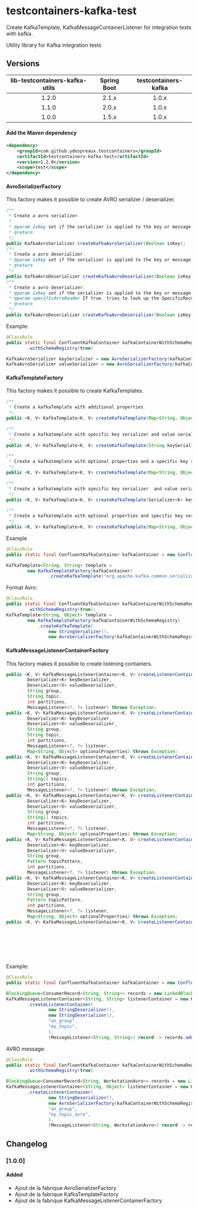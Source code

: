 testcontainers-kafka-test
=========================
Create KafkaTemplate, KafkaMessageContainerListener for integration tests with kafka.


Utility library for Kafka integration tests

Versions
-----------

|   lib-testcontainers-kafka-utils |   Spring Boot |    testcontainers-kafka        |
|:--------------------------------:|:-------------:|:------------------------------:|
|   1.2.0                          |     2.1.x     |    1.0.x                       |
|   1.1.0                          |     2.0.x     |    1.0.x                       |
|   1.0.0                          |     1.5.x     |    1.0.x                       |

#### Add the Maven dependency

```xml
<dependency>
    <groupId>com.github.ydespreaux.testcontainers</groupId>
    <artifactId>testcontainers-kafka-test</artifactId>
    <version>1.2.0</version>
    <scope>test</scope>
</dependency>
```

#### AvroSerializerFactory

This factory makes it possible to create AVRO serializer / deserializer.

```java
/**
 * Create a avro serializer.
 *
 * @param isKey set if the serializer is applied to the key or message value
 * @return
 */
public KafkaAvroSerializer createKafkaAvroSerializer(Boolean isKey);
/**
 * Create a avro deserializer.
 * @param isKey set if the serializer is applied to the key or message value
 * @return
 */
public KafkaAvroDeserializer createKafkaAvroDeserializer(Boolean isKey);
/**
 * Create a avro deserializer.
 * @param isKey set if the serializer is applied to the key or message value
 * @param specificAvroReader If true, tries to look up the SpecificRecord class
 * @return
 */
public KafkaAvroDeserializer createKafkaAvroDeserializer(Boolean isKey, Boolean specificAvroReader);
```

Example:

```java
@ClassRule
public static final ConfluentKafkaContainer kafkaContainerWithSchemaRegistry = new ConfluentKafkaContainer()
        .withSchemaRegistry(true)

KafkaAvroSerializer keySerializer = new AvroSerializerFactory(kafkaContainerWithSchemaRegistry).createKafkaAvroSerializer(true);
KafkaAvroSerializer valueSerializer = new AvroSerializerFactory(kafkaContainerWithSchemaRegistry).createKafkaAvroSerializer(false);
```

#### KafkaTemplateFactory

This factory makes it possible to create KafkaTemplates.

```java
/**
 * Create a kafkaTemplate with additional properties.
 */
public <K, V> KafkaTemplate<K, V> createKafkaTemplate(Map<String, Object> additionalProperties);

/**
 * Create a kafkatemplate with specific key serializer and value serializer.
 */
public <K, V> KafkaTemplate<K, V> createKafkaTemplate(String keySerializerClass, String valueSerializerClass);

/**
 * Create a kafkatemplate with optional properties and a specific key serializer and value serializer.
 */
public <K, V> KafkaTemplate<K, V> createKafkaTemplate(Map<String, Object> additionalProperties, String keySerializerClass, String valueSerializerClass);

/**
 * Create a kafkatemplate with specific key serializer  and value serializer.
 */
public <K, V> KafkaTemplate<K, V> createKafkaTemplate(Serializer<K> keySerializer, Serializer<V> valueSerializer);

/**
 * Create a kafkatemplate with optional properties and specific key serializer  and value serializer
 */
public <K, V> KafkaTemplate<K, V> createKafkaTemplate(Map<String, Object> additionalProperties, Serializer<K> keySerializer, Serializer<V> valueSerializer);
```

Example

```java
@ClassRule
public static final ConfluentKafkaContainer kafkaContainer = new ConfluentKafkaContainer();

KafkaTemplate<String, String> template =
        new KafkaTemplateFactory(kafkaContainer)
                .createKafkaTemplate("org.apache.kafka.common.serialization.StringSerializer", "org.apache.kafka.common.serialization.StringSerializer");
```

Format Avro:

```java
@ClassRule
public static final ConfluentKafkaContainer kafkaContainerWithSchemaRegistry = new ConfluentKafkaContainer()
        .withSchemaRegistry(true);
KafkaTemplate<String, Object> template =
        new KafkaTemplateFactory(kafkaContainerWithSchemaRegistry)
            .createKafkaTemplate(
                new StringSerializer(),
                new AvroSerializerFactory(kafkaContainerWithSchemaRegistry).createKafkaAvroSerializer(false));
```

#### KafkaMessageListenerContainerFactory

This factory makes it possible to create listening containers.

```java
public <K, V> KafkaMessageListenerContainer<K, V> createListenerContainer(
        Deserializer<K> keyDeserializer,
        Deserializer<V> valueDeserializer,
        String group,
        String topic,
        int partitions,
        MessageListener<?, ?> listener) throws Exception;
public <K, V> KafkaMessageListenerContainer<K, V> createListenerContainer(
        Deserializer<K> keyDeserializer,
        Deserializer<V> valueDeserializer,
        String group,
        String topic,
        int partitions,
        MessageListener<?, ?> listener,
        Map<String, Object> optionalProperties) throws Exception;
public <K, V> KafkaMessageListenerContainer<K, V> createListenerContainer(
        Deserializer<K> keyDeserializer,
        Deserializer<V> valueDeserializer,
        String group,
        String[] topics,
        int partitions,
        MessageListener<?, ?> listener) throws Exception;
public <K, V> KafkaMessageListenerContainer<K, V> createListenerContainer(
        Deserializer<K> keyDeserializer,
        Deserializer<V> valueDeserializer,
        String group,
        String[] topics,
        int partitions,
        MessageListener<?, ?> listener,
        Map<String, Object> optionalProperties) throws Exception;
public <K, V> KafkaMessageListenerContainer<K, V> createListenerContainer(
        Deserializer<K> keyDeserializer,
        Deserializer<V> valueDeserializer,
        String group,
        Pattern topicPattern,
        int partitions,
        MessageListener<?, ?> listener) throws Exception;
public <K, V> KafkaMessageListenerContainer<K, V> createListenerContainer(
        Deserializer<K> keyDeserializer,
        Deserializer<V> valueDeserializer,
        String group,
        Pattern topicPattern,
        int partitions,
        MessageListener<?, ?> listener,
        Map<String, Object> optionalProperties) throws Exception;
public <K, V> KafkaMessageListenerContainer<K, V> createListenerContainer(Deserializer<K> keyDeserializer,
                                                                           Deserializer<V> valueDeserializer,
                                                                           String group,
                                                                           int partitions,
                                                                           MessageListener<?, ?> listener,
                                                                           Map<String, Object> optionalProperties,
                                                                           ContainerProperties containerProperties) throws Exception;
```

Example:

```java
@ClassRule
public static final ConfluentKafkaContainer kafkaContainer = new ConfluentKafkaContainer();

BlockingQueue<ConsumerRecord<String, String>> records = new LinkedBlockingQueue<>();
KafkaMessageListenerContainer<String, String> listenerContainer = new KafkaMessageListenerContainerFactory(kafkaContainer)
        .createListenerContainer(
                new StringDeserializer(),
                new StringDeserializer(),
                "an_group",
                "my_topic",
                1,
                (MessageListener<String, String>) record -> records.add(record));

```

AVRO message:

```java
@ClassRule
public static final ConfluentKafkaContainer kafkaContainerWithSchemaRegistry = new ConfluentKafkaContainer()
        .withSchemaRegistry(true)

BlockingQueue<ConsumerRecord<String, WorkstationAvro>> records = new LinkedBlockingQueue<>();
KafkaMessageListenerContainer<String, Object> listenerContainer = new KafkaMessageListenerContainerFactory(kafkaContainerWithSchemaRegistry)
        .createListenerContainer(
                new StringDeserializer(),
                new AvroSerializerFactory(kafkaContainerWithSchemaRegistry).createKafkaAvroDeserializer(false, true),
                "an_group",
                "my_topic_avro",
                1,
                (MessageListener<String, WorkstationAvro>) record -> records.add(record));
```

## Changelog


### [1.0.0]

#### Added

- Ajout de la fabrique AvroSerializerFactory
- Ajout de la fabrique KafkaTemplateFactory
- Ajout de la fabrique KafkaMessageListenerContainerFactory

